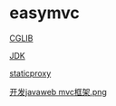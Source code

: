 # easymvc
[CGLIB](./doc/cglib_dynamic_proxy.jpg)


[JDK](./doc/jdk_dynamic_proxy.jpg)


[staticproxy](./doc/staticproxy.jpg)


[开发javaweb mvc框架.png](doc/javaweb_mvc.png)

